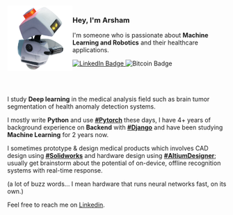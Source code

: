 <img align="left" src="https://raw.githubusercontent.com/arshamkhodajoo/arshamkhodajoo/main/bgaa9okrecp412p3q59kqkge2l-89314204081914a6167eb5146dc7162d.png" width="150px">

### Hey, I'm Arsham

I'm someone who is passionate about **Machine Learning and Robotics** and their healthcare applications.

<div id="badges">
  <a href="https://www.linkedin.com/in/arsham-khodajoo-34340423b/">
  <img src="https://img.shields.io/badge/LinkedIn-blue?style=for-the-badge&logo=linkedin&logoColor=white" alt="LinkedIn Badge"/>
  </a>
  <img src="https://img.shields.io/badge/Bitcoin-bc1qsuwkvmtftc2fs6wxaxwnf682pqdc4hfjpfnnls-yellow?style=for-the-badge" alt="Bitcoin Badge"/>
</div>

<br>
<br>
<br>

I study **Deep learning** in the medical analysis field such as brain tumor segmentation of health anomaly detection systems.

I mostly write **Python** and use [**#Pytorch**](https://pytorch.org/) these days, I have 4+ years of background experience on **Backend** with [**#Django**](https://www.djangoproject.com/) and have been studying **Machine Learning** for 2 years now.

I sometimes prototype & design medical products which involves CAD design using [**#Solidworks**](https://www.solidworks.com/) and hardware design using [**#AltiumDesigner**](https://www.altium.com/); usually get brainstorm about the potential of on-device, offline recognition systems with real-time response.

(a lot of buzz words... I mean hardware that runs neural networks fast, on its own.)

Feel free to reach me on [Linkedin](https://www.linkedin.com/in/arsham-khodajoo-34340423b/).


